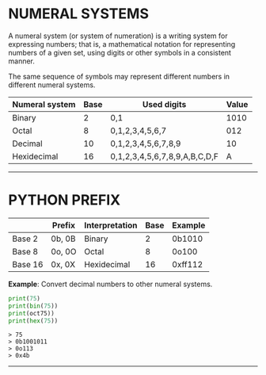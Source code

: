# NUMERAL SYSTEMS

A numeral system (or system of numeration) is a writing system for expressing numbers; that is, a mathematical notation for representing numbers of a given set, using digits or other symbols in a consistent manner.

The same sequence of symbols may represent different numbers in different numeral systems.

Numeral system | Base | Used digits                   | Value |
---------------|------|-------------------------------|-------|
Binary         | 2    | 0,1                           | 1010  |
Octal          | 8    | 0,1,2,3,4,5,6,7               | 012   |
Decimal        | 10   | 0,1,2,3,4,5,6,7,8,9           | 10    |
Hexidecimal    | 16   | 0,1,2,3,4,5,6,7,8,9,A,B,C,D,F | A     |


---


# PYTHON PREFIX

|         | Prefix | Interpretation | Base | Example |
|---------|--------|----------------|------|---------|
| Base 2  | 0b, 0B | Binary         | 2    | 0b1010  |
| Base 8  | 0o, 0O | Octal          | 8    | 0o100   |
| Base 16 | 0x, 0X | Hexidecimal    | 16   | 0xff112 |


**Example**: Convert decimal numbers to other numeral systems.

```python
print(75)
print(bin(75))
print(oct75))
print(hex(75))
```
```
> 75
> 0b1001011
> 0o113
> 0x4b
```


---
